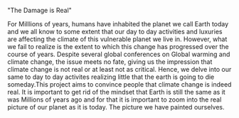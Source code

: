 "The Damage is Real"

For Milllions of years, humans have inhabited the planet we call Earth today and we all know to some extent that our day to day activities and luxuries are affecting the climate of this vulnerable planet we live in. However, what we fail to realize is the extent to which this change has progressed over the course of years. Despite several global conferences on Global warming and climate change, the issue meets no fate, giving us the impression that climate change is not real or at least not as critical. Hence, we delve into our same to day to day activites realizing little that the earth is going to die someday.This project aims to convince people that climate change is indeed real. It is important to get rid of the mindset that Earth is still the same as it was Millions of years ago and for that it is important to zoom into the real picture of our planet as it is today. The picture we have painted ourselves. 


